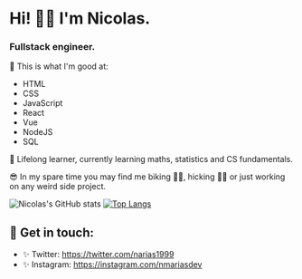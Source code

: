 # Hi! 👋🏼 I'm Nicolas. 

###  Fullstack engineer. 

🔬 This is what I'm good at:
* HTML
* CSS
* JavaScript
* React
* Vue
* NodeJS
* SQL

🧠 Lifelong learner, currently learning maths, statistics and CS fundamentals.

😎 In my spare time you may find me biking 🚴🏻, hicking 🧗‍♂️ or just working on any weird side project.


![Nicolas's GitHub stats](https://github-readme-stats.vercel.app/api?username=narias1999&hide=contribs,prs&theme=buefy&show_icons=true) [![Top Langs](https://github-readme-stats.vercel.app/api/top-langs/?username=narias1999&layout=compact&theme=buefy)](https://github.com/narias1999/github-readme-stats)


## 🖤 Get in touch: 
* ✨ Twitter: https://twitter.com/narias1999
* ✨ Instagram: https://instagram.com/nmariasdev

<!--
**Narias1999/narias1999** is a ✨ _special_ ✨ repository because its `README.md` (this file) appears on your GitHub profile.
